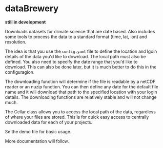 dataBrewery
===========

**still in development**

Downloads datasets for climate science that are date based. Also includes some tools to process the data to a standard format (time, lat, lon) and resolution. 

The idea is that you use the `config.yaml` file to define the location and lgoin details of the data you'd like to download. The local path must also be defined. You also need to specify the date range that you'd like to download. This can also be done later, but it is much better to do this in the configuragion.

The downloading function will determine if the file is readable by a netCDF reader or an nuzip function. You can then define any date for the default file name and it will download that path to the specified location with your login details. The downloading functions are relatively stable and will not change much. 

The Cellar class allows you to access the local path of the data, regardless of where your files are stored. This is for quick easy access to centrally downloaded data for each of your projects. 

Se the demo file for basic usage. 

More documentation will follow. 
